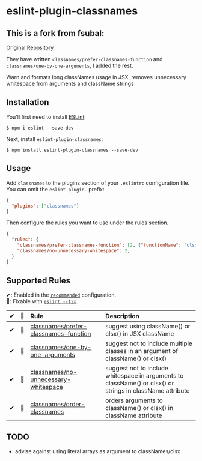 # eslint-plugin-classnames

## This is a fork from fsubal:
[Original Repository](https://github.com/fsubal/eslint-plugin-classnames)

They have written `classnames/prefer-classnames-function` and `classnames/one-by-one-arguments`, I added the rest.


Warn and formats long classNames usage in JSX, removes unnecessary whitespace from arguments and className strings

## Installation

You'll first need to install [ESLint](http://eslint.org):

```
$ npm i eslint --save-dev
```

Next, install `eslint-plugin-classnames`:

```
$ npm install eslint-plugin-classnames --save-dev
```

## Usage

Add `classnames` to the plugins section of your `.eslintrc` configuration file. You can omit the `eslint-plugin-` prefix:

```json
{
  "plugins": ["classnames"]
}
```

Then configure the rules you want to use under the rules section.

```json
{
  "rules": {
    "classnames/prefer-classnames-function": [2, {"functionName": "clsx"}],
    "classnames/no-unnecessary-whitespace": 2,
  }
}
```

## Supported Rules

✔: Enabled in the [`recommended`](#recommended) configuration.\
🔧: Fixable with [`eslint --fix`](https://eslint.org/docs/user-guide/command-line-interface#fixing-problems).

|  ✔  | 🔧  | Rule                                                                              | Description                                                                     |
| :-: | :-: | :-------------------------------------------------------------------------------- | :------------------------------------------------------------------------------ |
|  ✔  | 🔧  | [classnames/prefer-classnames-function](docs/rules/prefer-classnames-function.md) | suggest using className() or clsx() in JSX className                            |
|  ✔  | 🔧  | [classnames/one-by-one-arguments](docs/rules/one-by-one-arguments.md)             | suggest not to include multiple classes in an argument of className() or clsx() |
|  ✔  | 🔧  | [classnames/no-unnecessary-whitespace](docs/rules/no-unnecessary-whitespace.md)  | suggest not to include whitespace in arguments to className() or clsx() or strings in className attribute |
|  ✔  | 🔧  | [classnames/order-classnames](docs/rules/no-unnecessary-whitespace.md)  | orders arguments to className() or clsx() in className attribute |


## TODO
- advise against using literal arrays as argument to classNames/clsx
